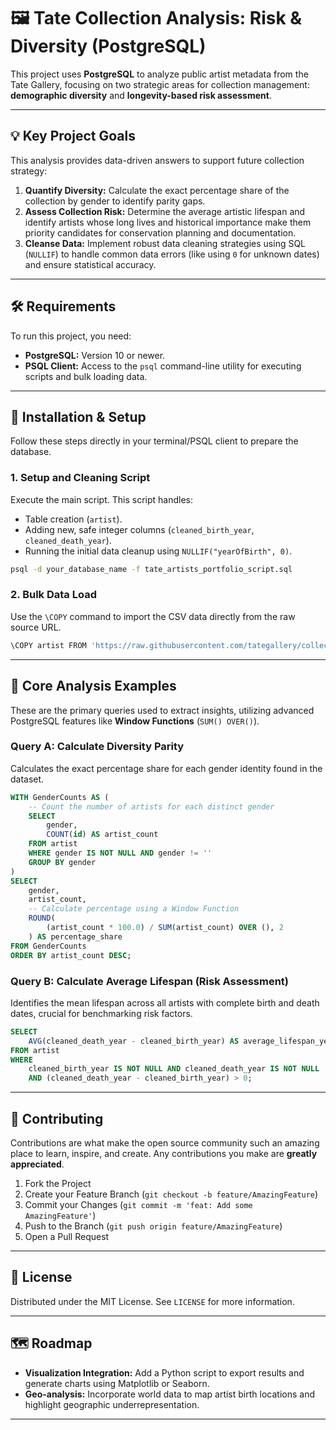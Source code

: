 # 🖼️ Tate Collection Analysis: Risk & Diversity (PostgreSQL)

[](https://www.google.com/search?q=https://github.com/your-username/your-repo-name)
[](https://www.google.com/search?q=LICENSE)

This project uses **PostgreSQL** to analyze public artist metadata from the Tate Gallery, focusing on two strategic areas for collection management: **demographic diversity** and **longevity-based risk assessment**.

-----

## 💡 Key Project Goals

This analysis provides data-driven answers to support future collection strategy:

1.  **Quantify Diversity:** Calculate the exact percentage share of the collection by gender to identify parity gaps.
2.  **Assess Collection Risk:** Determine the average artistic lifespan and identify artists whose long lives and historical importance make them priority candidates for conservation planning and documentation.
3.  **Cleanse Data:** Implement robust data cleaning strategies using SQL (`NULLIF`) to handle common data errors (like using `0` for unknown dates) and ensure statistical accuracy.

-----

## 🛠️ Requirements

To run this project, you need:

  * **PostgreSQL:** Version 10 or newer.
  * **PSQL Client:** Access to the `psql` command-line utility for executing scripts and bulk loading data.

-----

## 🚀 Installation & Setup

Follow these steps directly in your terminal/PSQL client to prepare the database.

### 1\. Setup and Cleaning Script

Execute the main script. This script handles:

  * Table creation (`artist`).
  * Adding new, safe integer columns (`cleaned_birth_year`, `cleaned_death_year`).
  * Running the initial data cleanup using `NULLIF("yearOfBirth", 0)`.

<!-- end list -->

```bash
psql -d your_database_name -f tate_artists_portfolio_script.sql
```

### 2\. Bulk Data Load

Use the `\COPY` command to import the CSV data directly from the raw source URL.

```bash
\COPY artist FROM 'https://raw.githubusercontent.com/tategallery/collection/refs/heads/master/artist_data.csv' WITH (FORMAT CSV, HEADER TRUE);
```

-----

## 🔎 Core Analysis Examples

These are the primary queries used to extract insights, utilizing advanced PostgreSQL features like **Window Functions** (`SUM() OVER()`).

### Query A: Calculate Diversity Parity

Calculates the exact percentage share for each gender identity found in the dataset.

```sql
WITH GenderCounts AS (
    -- Count the number of artists for each distinct gender
    SELECT
        gender,
        COUNT(id) AS artist_count
    FROM artist
    WHERE gender IS NOT NULL AND gender != ''
    GROUP BY gender
)
SELECT
    gender,
    artist_count,
    -- Calculate percentage using a Window Function
    ROUND(
        (artist_count * 100.0) / SUM(artist_count) OVER (), 2
    ) AS percentage_share
FROM GenderCounts
ORDER BY artist_count DESC;
```

### Query B: Calculate Average Lifespan (Risk Assessment)

Identifies the mean lifespan across all artists with complete birth and death dates, crucial for benchmarking risk factors.

```sql
SELECT
    AVG(cleaned_death_year - cleaned_birth_year) AS average_lifespan_years
FROM artist
WHERE
    cleaned_birth_year IS NOT NULL AND cleaned_death_year IS NOT NULL
    AND (cleaned_death_year - cleaned_birth_year) > 0;
```

-----

## 🤝 Contributing

Contributions are what make the open source community such an amazing place to learn, inspire, and create. Any contributions you make are **greatly appreciated**.

1.  Fork the Project
2.  Create your Feature Branch (`git checkout -b feature/AmazingFeature`)
3.  Commit your Changes (`git commit -m 'feat: Add some AmazingFeature'`)
4.  Push to the Branch (`git push origin feature/AmazingFeature`)
5.  Open a Pull Request

-----

## 📜 License

Distributed under the MIT License. See `LICENSE` for more information.

-----

## 🗺️ Roadmap

  * **Visualization Integration:** Add a Python script to export results and generate charts using Matplotlib or Seaborn.
  * **Geo-analysis:** Incorporate world data to map artist birth locations and highlight geographic underrepresentation.

-----
